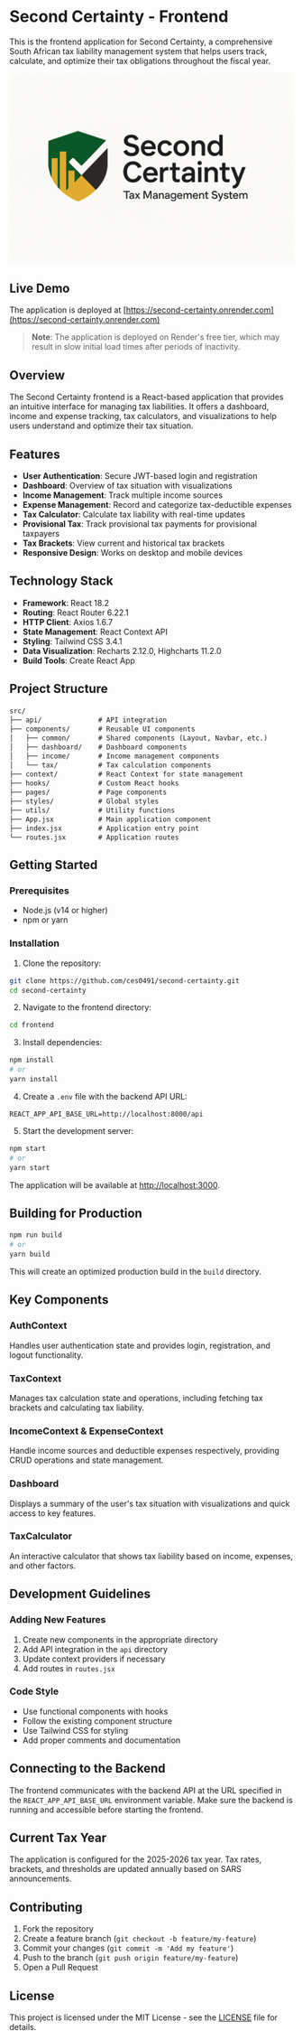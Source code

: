 # Second Certainty - Frontend

This is the frontend application for Second Certainty, a comprehensive South African tax liability management system that helps users track, calculate, and optimize their tax obligations throughout the fiscal year.

![](/sc_logo.png)

## Live Demo

The application is deployed at [https://second-certainty.onrender.com](https://second-certainty.onrender.com)

> **Note**: The application is deployed on Render's free tier, which may result in slow initial load times after periods of inactivity.

## Overview

The Second Certainty frontend is a React-based application that provides an intuitive interface for managing tax liabilities. It offers a dashboard, income and expense tracking, tax calculators, and visualizations to help users understand and optimize their tax situation.

## Features

- **User Authentication**: Secure JWT-based login and registration
- **Dashboard**: Overview of tax situation with visualizations
- **Income Management**: Track multiple income sources
- **Expense Management**: Record and categorize tax-deductible expenses
- **Tax Calculator**: Calculate tax liability with real-time updates
- **Provisional Tax**: Track provisional tax payments for provisional taxpayers
- **Tax Brackets**: View current and historical tax brackets
- **Responsive Design**: Works on desktop and mobile devices

## Technology Stack

- **Framework**: React 18.2
- **Routing**: React Router 6.22.1
- **HTTP Client**: Axios 1.6.7
- **State Management**: React Context API
- **Styling**: Tailwind CSS 3.4.1
- **Data Visualization**: Recharts 2.12.0, Highcharts 11.2.0
- **Build Tools**: Create React App

## Project Structure

```
src/
├── api/              # API integration
├── components/       # Reusable UI components
│   ├── common/       # Shared components (Layout, Navbar, etc.)
│   ├── dashboard/    # Dashboard components
│   ├── income/       # Income management components
│   └── tax/          # Tax calculation components
├── context/          # React Context for state management
├── hooks/            # Custom React hooks
├── pages/            # Page components
├── styles/           # Global styles
├── utils/            # Utility functions
├── App.jsx           # Main application component
├── index.jsx         # Application entry point
└── routes.jsx        # Application routes
```

## Getting Started

### Prerequisites

- Node.js (v14 or higher)
- npm or yarn

### Installation

1. Clone the repository:
```bash
git clone https://github.com/ces0491/second-certainty.git
cd second-certainty
```

2. Navigate to the frontend directory:
```bash
cd frontend
```

3. Install dependencies:
```bash
npm install
# or
yarn install
```

4. Create a `.env` file with the backend API URL:
```
REACT_APP_API_BASE_URL=http://localhost:8000/api
```

5. Start the development server:
```bash
npm start
# or
yarn start
```

The application will be available at [http://localhost:3000](http://localhost:3000).

## Building for Production

```bash
npm run build
# or
yarn build
```

This will create an optimized production build in the `build` directory.

## Key Components

### AuthContext

Handles user authentication state and provides login, registration, and logout functionality.

### TaxContext

Manages tax calculation state and operations, including fetching tax brackets and calculating tax liability.

### IncomeContext & ExpenseContext

Handle income sources and deductible expenses respectively, providing CRUD operations and state management.

### Dashboard

Displays a summary of the user's tax situation with visualizations and quick access to key features.

### TaxCalculator

An interactive calculator that shows tax liability based on income, expenses, and other factors.

## Development Guidelines

### Adding New Features

1. Create new components in the appropriate directory
2. Add API integration in the `api` directory
3. Update context providers if necessary
4. Add routes in `routes.jsx`

### Code Style

- Use functional components with hooks
- Follow the existing component structure
- Use Tailwind CSS for styling
- Add proper comments and documentation

## Connecting to the Backend

The frontend communicates with the backend API at the URL specified in the `REACT_APP_API_BASE_URL` environment variable. Make sure the backend is running and accessible before starting the frontend.

## Current Tax Year

The application is configured for the 2025-2026 tax year. Tax rates, brackets, and thresholds are updated annually based on SARS announcements.

## Contributing

1. Fork the repository
2. Create a feature branch (`git checkout -b feature/my-feature`)
3. Commit your changes (`git commit -m 'Add my feature'`)
4. Push to the branch (`git push origin feature/my-feature`)
5. Open a Pull Request

## License

This project is licensed under the MIT License - see the [LICENSE](/LICENSE) file for details.